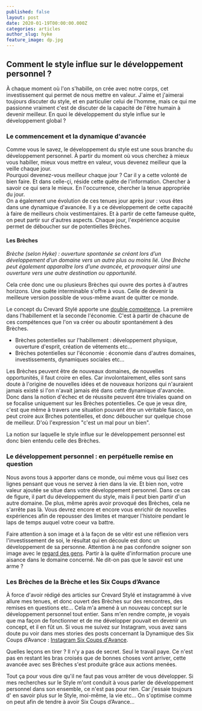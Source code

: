 ```yaml
---
published: false
layout: post
date: 2020-01-19T00:00:00.000Z
categories: articles
author_slug: hyke
feature_image: dp.jpg
---
```

## Comment le style influe sur le développement personnel ?

À chaque moment où l'on s'habille, on crée avec notre corps, cet investissement qui permet de nous mettre en valeur. 
J'aime et j'aimerai toujours discuter du style, et en particulier celui de l'homme, mais ce qui me passionne vraiment c'est de discuter de la capacité de l'être humain à devenir meilleur. En quoi le développement du style influe sur le développement global ? 

### Le commencement et la dynamique d'avancée

Comme vous le savez, le développement du style est une sous branche du développement personnel. À partir du moment où vous cherchez à mieux vous habiller, mieux vous mettre en valeur, vous devenez meilleur que la veille chaque jour.  
Pourquoi devenez-vous meilleur chaque jour ? Car il y a cette volonté de bien faire. Et dans celle-çi, réside cette quête de l'information. Chercher à savoir ce qui sera le mieux. En l'occurrence, chercher la tenue appropriée du jour.  
On a également une évolution de ces tenues jour après jour : vous êtes dans une dynamique d'avancée.
Il y a ce développement de cette capacité à faire de meilleurs choix vestimentaires.
Et à partir de cette fameuse quête, on peut partir sur d'autres aspects. 
Chaque jour, l'expérience acquise permet de déboucher sur de potentielles Brèches.
 

#### Les Brèches

*Brèche (selon Hyke) : ouverture spontanée se créant lors d’un développement d’un domaine vers un autre plus ou moins lié. Une Brèche peut également apparaître lors d’une avancée, et provoquer ainsi une ouverture vers une autre destination ou opportunité.*

Cela crée donc une ou plusieurs Brèches qui ouvre des portes à d'autres horizons. Une quête interminable s'offre à vous. Celle de devenir la meilleure version possible de vous-même avant de quitter ce monde.

Le concept du Crevard Stylé apporte une [double compétence](http://www.crevardstyle.com/La-Chance-Selon-Hyke-part-2). La première dans l'habillement et la seconde l'économie. C'est à partir de chacune de ces compétences que l'on va créer ou aboutir spontanément à des Brèches. 
- Brèches potentielles sur l'habillement : développement physique, ouverture d'esprit, création de vêtements etc...
- Brèches potentielles sur l'économie : économie dans d'autres domaines, investissements, dynamiques sociales etc...

Les Brèches peuvent être de nouveaux domaines, de nouvelles opportunités, il faut croire en elles. Car involontairement, elles sont sans doute à l'origine de nouvelles idées et de nouveaux horizons qui n'auraient jamais existé si l'on n'avait jamais été dans cette dynamique d'avancée. Donc dans la notion d'échec et de réussite peuvent être triviales quand on se focalise uniquement sur les Brèches potentielles. Ce que je veux dire, c'est que même à travers une situation pouvant être un véritable fiasco, on peut croire aux Brches potentielles, et donc déboucher sur quelque chose de meilleur. D'où l'expression "c'est un mal pour un bien".

La notion sur laquelle le style influe sur le développement personnel est donc bien entendu celle des Brèches.

### Le développement personnel : en perpétuelle remise en question 

Nous avons tous à apporter dans ce monde, oui même vous qui lisez ces lignes pensant que vous ne servez à rien dans la vie. Et bien non, votre valeur ajoutée se situe dans votre développement personnel. Dans ce cas de figure, il part du développement du style, mais il peut bien partir d'un autre domaine. De plus, même après avoir provoqué des Brèches, cela ne s'arrête pas là. Vous devrez encore et encore vous enrichir de nouvelles expériences afin de repousser des limites et marquer l'histoire pendant le laps de temps auquel votre coeur va battre.

Faire attention à son image et à la façon de se vêtir est une réflexion vers l'investissement de soi, le résultat qui en découle est donc un développement de sa personne. Attention à ne pas confondre soigner son image avec le [regard des gens](http://www.crevardstyle.com/Le-regard-des-autres-sur-votre-style). Partir à la quête d'information procure une aisance dans le domaine concerné. Ne dit-on pas que le savoir est une arme ?


### Les Brèches de la Brèche et les Six Coups d’Avance

À force d'avoir rédigé des articles sur Crevard Stylé et instagrammé à vive allure mes tenues, et donc ouvert des Brèches sur des rencontres, des remises en questions etc... Cela m'a amené à un nouveau concept sur le développement personnel tout entier. Sans m'en rendre compte, je voyais que ma façon de fonctionner et de me développer pouvait en devenir un concept, et il en fût un. 
Si vous me suivez sur Instagram, vous avez sans doute pu voir dans mes stories des posts concernant la Dynamique des Six Coups d’Avance : [Instagram Six Coups d'Avance](https://www.instagram.com/sixmoveslead/).

Quelles leçons en tirer ? 
Il n'y a pas de secret. Seul le travail paye. Ce n'est pas en restant les bras croisés que de bonnes choses vont arriver, cette avancée avec ses Brèches s'est produite grâce aux actions menées. 

Tout ça pour vous dire qu'il ne faut pas vous arrêter de vous développer. Si mes recherches sur le Style m'ont conduit à vous parler de développement personnel dans son ensemble, ce n'est pas pour rien. Car j'essaie toujours d' en savoir plus sur le Style, moi-même, la vie etc... On s'optimise comme on peut afin de tendre à avoir Six Coups d’Avance... 